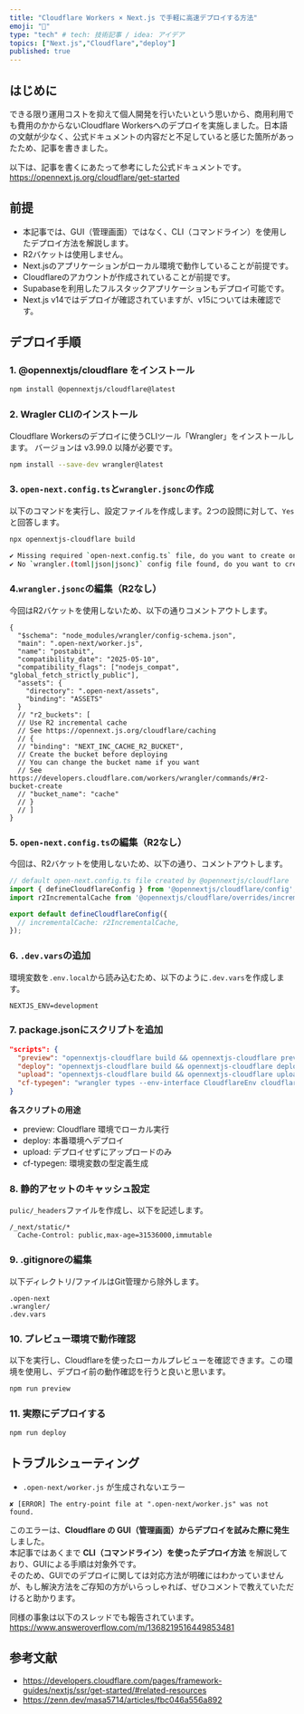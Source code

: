 ```yaml
---
title: "Cloudflare Workers × Next.js で手軽に高速デプロイする方法"
emoji: "🚀"
type: "tech" # tech: 技術記事 / idea: アイデア
topics: ["Next.js","Cloudflare","deploy"]
published: true
---
```

## はじめに
できる限り運用コストを抑えて個人開発を行いたいという思いから、商用利用でも費用のかからないCloudflare Workersへのデプロイを実施しました。日本語の文献が少なく、公式ドキュメントの内容だと不足していると感じた箇所があったため、記事を書きました。

以下は、記事を書くにあたって参考にした公式ドキュメントです。
https://opennext.js.org/cloudflare/get-started

## 前提
- 本記事では、GUI（管理画面）ではなく、CLI（コマンドライン）を使用したデプロイ方法を解説します。
- R2バケットは使用しません。
- Next.jsのアプリケーションがローカル環境で動作していることが前提です。
- Cloudflareのアカウントが作成されていることが前提です。
- Supabaseを利用したフルスタックアプリケーションもデプロイ可能です。
- Next.js v14ではデプロイが確認されていますが、v15については未確認です。


## デプロイ手順

### 1. @opennextjs/cloudflare をインストール
```bash
npm install @opennextjs/cloudflare@latest
```

### 2. Wragler CLIのインストール
Cloudflare Workersのデプロイに使うCLIツール「Wrangler」をインストールします。
バージョンは v3.99.0 以降が必要です。
```bash
npm install --save-dev wrangler@latest
```

### 3. `open-next.config.ts`と`wrangler.jsonc`の作成
以下のコマンドを実行し、設定ファイルを作成します。2つの設問に対して、`Yes`と回答します。
```bash
npx opennextjs-cloudflare build

✔ Missing required `open-next.config.ts` file, do you want to create one? (Y/n) · true
✔ No `wrangler.(toml|json|jsonc)` config file found, do you want to create one? (Y/n) · true
```

### 4.`wrangler.jsonc`の編集（R2なし）
今回はR2バケットを使用しないため、以下の通りコメントアウトします。
```json:wrangler.jsonc
{
  "$schema": "node_modules/wrangler/config-schema.json",
  "main": ".open-next/worker.js",
  "name": "postabit",
  "compatibility_date": "2025-05-10",
  "compatibility_flags": ["nodejs_compat", "global_fetch_strictly_public"],
  "assets": {
    "directory": ".open-next/assets",
    "binding": "ASSETS"
  }
  // "r2_buckets": [
  // Use R2 incremental cache
  // See https://opennext.js.org/cloudflare/caching
  // {
  // "binding": "NEXT_INC_CACHE_R2_BUCKET",
  // Create the bucket before deploying
  // You can change the bucket name if you want
  // See https://developers.cloudflare.com/workers/wrangler/commands/#r2-bucket-create
  // "bucket_name": "cache"
  // }
  // ]
}
```

### 5. `open-next.config.ts`の編集（R2なし）
今回は、R2バケットを使用しないため、以下の通り、コメントアウトします。
```js:open-next.config.ts
// default open-next.config.ts file created by @opennextjs/cloudflare
import { defineCloudflareConfig } from '@opennextjs/cloudflare/config';
import r2IncrementalCache from '@opennextjs/cloudflare/overrides/incremental-cache/r2-incremental-cache';

export default defineCloudflareConfig({
  // incrementalCache: r2IncrementalCache,
});
```

### 6. `.dev.vars`の追加
環境変数を`.env.local`から読み込むため、以下のように`.dev.vars`を作成します。
```:.dev.vars
NEXTJS_ENV=development
```

### 7. package.jsonにスクリプトを追加
```json:package.json
"scripts": {
  "preview": "opennextjs-cloudflare build && opennextjs-cloudflare preview",
  "deploy": "opennextjs-cloudflare build && opennextjs-cloudflare deploy",
  "upload": "opennextjs-cloudflare build && opennextjs-cloudflare upload",
  "cf-typegen": "wrangler types --env-interface CloudflareEnv cloudflare-env.d.ts"
}
```
**各スクリプトの用途**
- preview: Cloudflare 環境でローカル実行
- deploy: 本番環境へデプロイ
- upload: デプロイせずにアップロードのみ
- cf-typegen: 環境変数の型定義生成

### 8. 静的アセットのキャッシュ設定
`pulic/_headers`ファイルを作成し、以下を記述します。
```:public/_headers
/_next/static/*
  Cache-Control: public,max-age=31536000,immutable
```

### 9. .gitignoreの編集
以下ディレクトリ/ファイルはGit管理から除外します。
```:gitignore
.open-next
.wrangler/
.dev.vars
```

### 10. プレビュー環境で動作確認
以下を実行し、Cloudflareを使ったローカルプレビューを確認できます。この環境を使用し、デプロイ前の動作確認を行うと良いと思います。
```bash
npm run preview
```

### 11. 実際にデプロイする
```bash
npm run deploy
```

## トラブルシューティング
- `.open-next/worker.js` が生成されないエラー
```
✘ [ERROR] The entry-point file at ".open-next/worker.js" was not found.
```
このエラーは、**Cloudflare の GUI（管理画面）からデプロイを試みた際に発生**しました。  
本記事ではあくまで **CLI（コマンドライン）を使ったデプロイ方法** を解説しており、GUIによる手順は対象外です。  
そのため、GUIでのデプロイに関しては対応方法が明確にはわかっていませんが、もし解決方法をご存知の方がいらっしゃれば、ぜひコメントで教えていただけると助かります。

同様の事象は以下のスレッドでも報告されています。
https://www.answeroverflow.com/m/1368219516449853481


## 参考文献
- https://developers.cloudflare.com/pages/framework-guides/nextjs/ssr/get-started/#related-resources
- https://zenn.dev/masa5714/articles/fbc046a556a892
